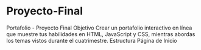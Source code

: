 # Proyecto-Final
Portafolio - Proyecto Final Objetivo Crear un portafolio interactivo en línea que muestre tus habilidades en HTML, JavaScript y CSS, mientras abordas los temas vistos durante el cuatrimestre. Estructura Página de Inicio
